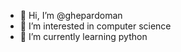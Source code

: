 - 👋 Hi, I’m @ghepardoman
- 👀 I’m interested in computer science
- 🌱 I’m currently learning python

<!---
ghepardoman/ghepardoman is a ✨ special ✨ repository because its `README.md` (this file) appears on your GitHub profile.
You can click the Preview link to take a look at your changes.
--->

